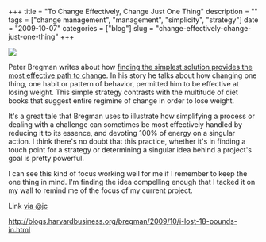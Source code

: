 +++
title = "To Change Effectively, Change Just One Thing"
description = ""
tags = ["change management", "management", "simplicity", "strategy"]
date = "2009-10-07"
categories = ["blog"]
slug = "change-effectively-change-just-one-thing"
+++



  <div class="notebook-screenshot"><a href="http://blogs.harvardbusiness.org/bregman/2009/10/i-lost-18-pounds-in.html"><img src="/media/bluga/wt4acce97265132_1.jpg"/></a></div><p>Peter Bregman writes about how <a href="http://blogs.harvardbusiness.org/bregman/2009/10/i-lost-18-pounds-in.html">finding the simplest solution provides the most effective path to change</a>. In his story he talks about how changing one thing, one habit or pattern of behavior, permitted him to be effective at losing weight. This simple strategy contrasts with the multitude of diet books that suggest entire regimine of change in order to lose weight.</p>
<p>It's a great tale that Bregman uses to illustrate how simplifying a process or dealing with a challenge can sometimes be most effectively handled by reducing it to its essence, and devoting 100% of energy on a singular action. I think there's no doubt that this practice, whether it's in finding a touch point for a strategy or determining a singular idea behind a project's goal is pretty powerful. </p>
<p>I can see this kind of focus working well for me if I remember to keep the one thing in mind. I'm finding the idea compelling enough that I tacked it on my wall to remind me of the focus of my current project.</p>
<p>Link <a href="http://twitter.com/jc/status/4687298763">via @jc</a></p>
    
  <a href="http://blogs.harvardbusiness.org/bregman/2009/10/i-lost-18-pounds-in.html">http://blogs.harvardbusiness.org/bregman/2009/10/i-lost-18-pounds-in.html</a>
